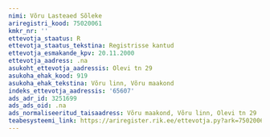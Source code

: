 ```yaml
---
nimi: Võru Lasteaed Sõleke
ariregistri_kood: 75020061
kmkr_nr: ''
ettevotja_staatus: R
ettevotja_staatus_tekstina: Registrisse kantud
ettevotja_esmakande_kpv: 20.11.2000
ettevotja_aadress: .na
asukoht_ettevotja_aadressis: Olevi tn 29
asukoha_ehak_kood: 919
asukoha_ehak_tekstina: Võru linn, Võru maakond
indeks_ettevotja_aadressis: '65607'
ads_adr_id: 3251699
ads_ads_oid: .na
ads_normaliseeritud_taisaadress: Võru maakond, Võru linn, Olevi tn 29
teabesysteemi_link: https://ariregister.rik.ee/ettevotja.py?ark=75020061&ref=rekvisiidid
---
```


